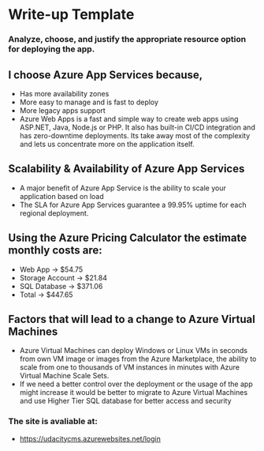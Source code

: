 # Write-up Template

### Analyze, choose, and justify the appropriate resource option for deploying the app.
## I choose Azure App Services because,
- Has more availability zones
- More easy to manage and is fast to deploy
- More legacy apps support
- Azure Web Apps is a fast and simple way to create web apps using ASP.NET, Java, Node.js or PHP. It also has built-in CI/CD integration and has zero-downtime deployments. Its take away most of the complexity and lets us concentrate more on the application itself.
## Scalability & Availability of Azure App Services
- A major benefit of Azure App Service is the ability to scale your application based on load
- The SLA for Azure App Services guarantee a 99.95% uptime for each regional deployment.

## Using the Azure Pricing Calculator the estimate monthly costs are:
- Web App -> $54.75
- Storage Account -> $21.84
- SQL Database -> $371.06
- Total -> $447.65

## Factors that will lead to a change to Azure Virtual Machines
- Azure Virtual Machines can deploy Windows or Linux VMs in seconds from own VM image or images from the Azure Marketplace, the ability to scale from one to thousands of VM instances in minutes with Azure Virtual Machine Scale Sets.
- If we need a better control over the deployment or the usage of the app might increase it would be better to migrate to Azure Virtual Machines and use Higher Tier SQL database for better access and security 

### The site is avaliable at:
- https://udacitycms.azurewebsites.net/login